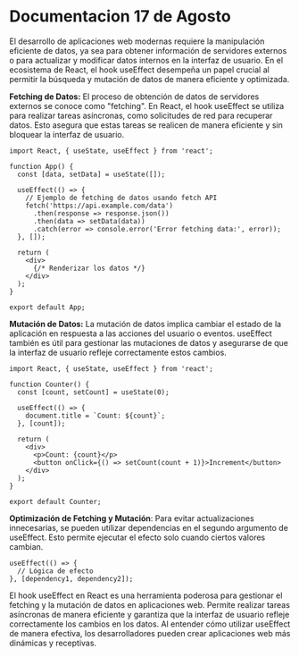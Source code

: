 # Documentacion 17 de Agosto 

El desarrollo de aplicaciones web modernas requiere la manipulación eficiente de datos, ya sea para obtener información de servidores externos o para actualizar y modificar datos internos en la interfaz de usuario. En el ecosistema de React, el hook useEffect desempeña un papel crucial al permitir la búsqueda y mutación de datos de manera eficiente y optimizada.

**Fetching de Datos:**
El proceso de obtención de datos de servidores externos se conoce como "fetching". En React, el hook useEffect se utiliza para realizar tareas asíncronas, como solicitudes de red para recuperar datos. Esto asegura que estas tareas se realicen de manera eficiente y sin bloquear la interfaz de usuario.

```
import React, { useState, useEffect } from 'react';

function App() {
  const [data, setData] = useState([]);

  useEffect(() => {
    // Ejemplo de fetching de datos usando fetch API
    fetch('https://api.example.com/data')
      .then(response => response.json())
      .then(data => setData(data))
      .catch(error => console.error('Error fetching data:', error));
  }, []);

  return (
    <div>
      {/* Renderizar los datos */}
    </div>
  );
}

export default App;
```

**Mutación de Datos:**
La mutación de datos implica cambiar el estado de la aplicación en respuesta a las acciones del usuario o eventos. useEffect también es útil para gestionar las mutaciones de datos y asegurarse de que la interfaz de usuario refleje correctamente estos cambios.


```
import React, { useState, useEffect } from 'react';

function Counter() {
  const [count, setCount] = useState(0);

  useEffect(() => {
    document.title = `Count: ${count}`;
  }, [count]);

  return (
    <div>
      <p>Count: {count}</p>
      <button onClick={() => setCount(count + 1)}>Increment</button>
    </div>
  );
}

export default Counter;
```
**Optimización de Fetching y Mutación**:
Para evitar actualizaciones innecesarias, se pueden utilizar dependencias en el segundo argumento de useEffect. Esto permite ejecutar el efecto solo cuando ciertos valores cambian.

```
useEffect(() => {
  // Lógica de efecto
}, [dependency1, dependency2]);
```

El hook useEffect en React es una herramienta poderosa para gestionar el fetching y la mutación de datos en aplicaciones web. Permite realizar tareas asíncronas de manera eficiente y garantiza que la interfaz de usuario refleje correctamente los cambios en los datos. Al entender cómo utilizar useEffect de manera efectiva, los desarrolladores pueden crear aplicaciones web más dinámicas y receptivas.
